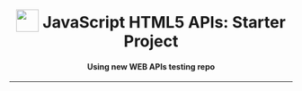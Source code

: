 <h1 align="center">
<img width="40" valign="bottom" src="https://ultimatecourses.com/static/icons/javascript.svg">
JavaScript HTML5 APIs: Starter Project
</h1>
<h4 align="center">Using new WEB APIs testing repo</h4>

---
